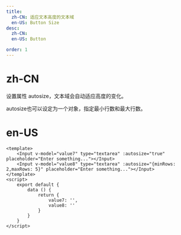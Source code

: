 ```yaml
---
title:
  zh-CN: 适应文本高度的文本域
  en-US: Button Size
desc:
  zh-CN:
  en-US: Button

order: 1
---
```


# zh-CN
设置属性 autosize，文本域会自动适应高度的变化。

autosize也可以设定为一个对象，指定最小行数和最大行数。

# en-US



```vue
<template>
    <Input v-model="value7" type="textarea" :autosize="true" placeholder="Enter something..."></Input>
    <Input v-model="value8" type="textarea" :autosize="{minRows: 2,maxRows: 5}" placeholder="Enter something..."></Input>
</template>
<script>
    export default {
        data () {
            return {
                value7: '',
                value8: ''
            }
        }
    }
</script>

```
